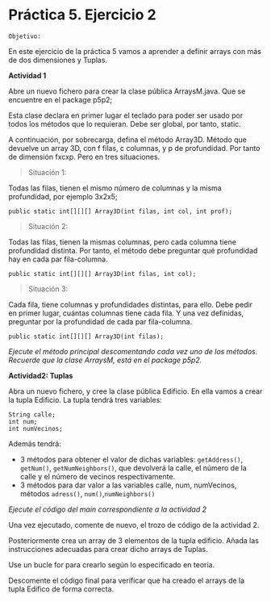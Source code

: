 # Práctica 5. Ejercicio 2

```
Objetivo:
```

En este ejercicio de la práctica 5 vamos a aprender a definir arrays con más de dos dimensiones y Tuplas.

**Actividad 1**

Abre un nuevo fichero para crear la clase pública ArraysM.java. Que se encuentre en el package p5p2;

Esta clase declara en primer lugar el teclado para poder ser usado por todos los métodos que lo requieran. Debe ser global, por tanto, static.

A continuación, por sobrecarga, defina el método Array3D. Método que devuelve un array 3D, con f filas, c columnas, y p de profundidad. Por tanto de dimensión fxcxp. Pero en tres situaciones.

>Situación 1:

Todas las filas, tienen el mismo número de columnas y la misma profundidad, por ejemplo 3x2x5;

```public static int[][][] Array3D(int filas, int col, int prof);```

>Situación 2:

Todas las filas, tienen la mismas columnas, pero cada columna tiene profundidad distinta. Por tanto, el método debe preguntar qué profundidad hay en cada par fila-columna.

```public static int[][][] Array3D(int filas, int col);```

>Situación 3:

Cada fila, tiene columnas y profundidades distintas, para ello. Debe pedir en primer lugar, cuántas columnas tiene cada fila. Y una vez definidas, preguntar por la profundidad de cada par fila-columna.

```public static int[][][] Array3D(int filas);```

*Ejecute el método principal descomentando cada vez uno de los métodos. Recuerde que la clase ArraysM, está en el package p5p2.*

**Actividad2: Tuplas**

Abra un nuevo fichero, y cree la clase pública Edificio. En ella vamos a crear la tupla Edificio. La tupla tendrá tres variables:

```
String calle; 
int num; 
int numVecinos;

````

Además tendrá:

- 3 métodos para obtener el valor de dichas variables: ```getAddress()```, ```getNum()```, ```getNumNeighbors()```, que devolverá la calle, el número de la calle y el número de vecinos respectivamente.
- 3 métodos para dar valor a las variables calle, num, numVecinos, métodos ```adress()```, ```num()```,```numNeighbors()```

*Ejecute el código del main correspondiente a la actividad 2*

Una vez ejecutado, comente de nuevo, el trozo de código de la actividad 2.

Posteriormente crea un array de 3 elementos de la tupla edificio. Añada las instrucciones adecuadas para crear dicho arrays de Tuplas.

Use un bucle for para crearlo según lo especificado en teoría.

Descomente el código final para verificar que ha creado el arrays de la tupla Edifico de forma correcta.
